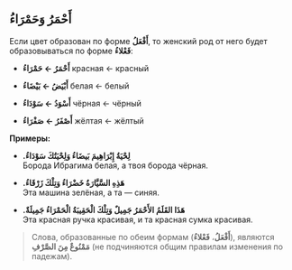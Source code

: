 ﻿أَحْمَرُ وَحَمْرَاءُ
---
Если цвет образован по форме **أَفْعَلُ**, то женский род от него будет образовываться по форме **فَعْلاءُ**:

-   **أَحْمَرُ ← حَمْرَاءُ**
красная ← красный
    
-   **أَبْيَضُ ← بَيْضَاءُ** 
белая ← белый
    
-   **أَسْوَدُ ← سَوْدَاءُ**
чёрная ← чёрный
    
-   **أَصْفَرُ ← صَفْرَاءُ** 
жёлтая ← жёлтый
    
**Примеры:**

- **.لِحْيَةُ إِبْرَاهِيمَ بَيضَاءُ وَلِحْيَتُكَ سَوْدَاءُ**  
    Борода Ибрагима белая, а твоя борода чёрная.
    
-  **.هَذِهِ السَّيَّارَةُ خَضْرَاءُ وَتِلْكَ زَرْقَاءُ**  
    Эта машина зелёная, а та — синяя.
    

- **.هَذَا القَلَمُ الأَحْمَرُ جَمِيلٌ وَتِلْكَ الْحَقِيبَةُ الْحَمْرَاءُ جَمِيلَةٌ**  
    Эта красная ручка красивая, и та красная сумка красивая.

> Слова, образованные по обеим формам (**أَفْعَلُ**، **فَعْلاءُ**), являются **مَمْنُوعٌ مِنَ الصَّرْفِ** (не подчиняются общим правилам изменения по падежам).

